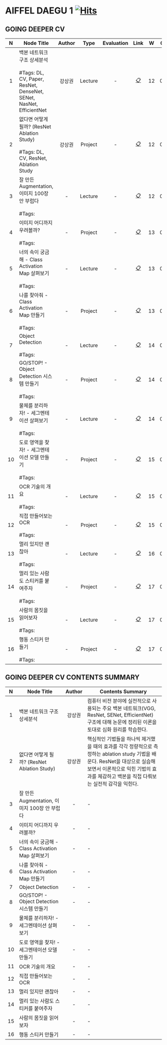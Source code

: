 # AIFFEL DAEGU 1 [![Hits](https://hits.seeyoufarm.com/api/count/incr/badge.svg?url=https%3A%2F%2Fgithub.com%2FHRPzz%2FAIFFEL%2Ftree%2Fmain%2FGOING_DEEPER_CV&count_bg=%2379C83D&title_bg=%23555555&icon=&icon_color=%23E7E7E7&title=hits&edge_flat=false)](https://hits.seeyoufarm.com)

## GOING DEEPER CV

|N|Node Title|Author|Type|Evaluation|Link|W|Open|
|:---:|---|:---:|:---:|:---:|:---:|:---:|:---:|
|1|백본 네트워크 구조 상세분석<br><br>#Tags: DL, CV, Paper, ResNet, DenseNet, SENet, NasNet, EfficientNet|강상권|Lecture|-|[📋](Node_01/README.md)|12|03.15|
|2|없다면 어떻게 될까? (ResNet Ablation Study)<br><br>#Tags: DL, CV, ResNet, Ablation Study|강상권|Project|-|[📋](Node_02/README.md)|12|03.16|
|3|잘 만든 Augmentation, 이미지 100장 안 부럽다<br><br>#Tags: |-|Lecture|-|[📋](Node_03/README.md)|12|03.18|
|4|이미지 어디까지 우려볼까?<br><br>#Tags: |-|Project|-|[📋](Node_04/README.md)|13|03.21|
|5|너의 속이 궁금해 - Class Activation Map 살펴보기<br><br>#Tags: |-|Lecture|-|[📋](Node_05/README.md)|13|03.23|
|6|나를 찾아줘 - Class Activation Map 만들기<br><br>#Tags: |-|Project|-|[📋](Node_06/README.md)|13|03.24|
|7|Object Detection<br><br>#Tags: |-|Lecture|-|[📋](Node_07/README.md)|14|03.28|
|8|GO/STOP! - Object Detection 시스템 만들기<br><br>#Tags: |-|Project|-|[📋](Node_08/README.md)|14|03.29|
|9|물체를 분리하자! - 세그멘테이션 살펴보기<br><br>#Tags: |-|Lecture|-|[📋](Node_09/README.md)|14|03.31|
|10|도로 영역을 찾자! - 세그멘테이션 모델 만들기<br><br>#Tags: |-|Project|-|[📋](Node_10/README.md)|15|04.04|
|11|OCR 기술의 개요<br><br>#Tags: |-|Lecture|-|[📋](Node_11/README.md)|15|04.05|
|12|직접 만들어보는 OCR<br><br>#Tags: |-|Project|-|[📋](Node_12/README.md)|15|04.07|
|13|멀리 있지만 괜찮아<br><br>#Tags: |-|Lecture|-|[📋](Node_13/README.md)|16|04.11|
|14|멀리 있는 사람도 스티커를 붙여주자<br><br>#Tags: |-|Project|-|[📋](Node_14/README.md)|17|04.18|
|15|사람의 몸짓을 읽어보자<br><br>#Tags: |-|Lecture|-|[📋](Node_15/README.md)|17|04.19|
|16|행동 스티커 만들기<br><br>#Tags: |-|Project|-|[📋](Node_16/README.md)|17|04.21|

## GOING DEEPER CV CONTENTS SUMMARY

|N|Node Title|Author|Contents Summary|
|:---:|---|:---:|---|
|1|백본 네트워크 구조 상세분석|강상권|컴퓨터 비전 분야에 실전적으로 사용되는 주요 백본 네트워크(VGG, ResNet, SENet, EfficientNet) 구조에 대해 논문에 정리된 이론을 토대로 심화 원리를 학습한다.|
|2|없다면 어떻게 될까? (ResNet Ablation Study)|강상권|핵심적인 기법들을 하나씩 제거했을 때의 효과를 각각 정량적으로 측정하는 ablation study 기법을 배운다. ResNet을 대상으로 실습해 보면서 이론적으로 익힌 기법의 효과를 체감하고 백본을 직접 다뤄보는 실전적 감각을 익힌다.|
|3|잘 만든 Augmentation, 이미지 100장 안 부럽다|-|-|
|4|이미지 어디까지 우려볼까?|-|-|
|5|너의 속이 궁금해 - Class Activation Map 살펴보기|-|-|
|6|나를 찾아줘 - Class Activation Map 만들기|-|-|
|7|Object Detection|-|-|
|8|GO/STOP! - Object Detection 시스템 만들기|-|-|
|9|물체를 분리하자! - 세그멘테이션 살펴보기|-|-|
|10|도로 영역을 찾자! - 세그멘테이션 모델 만들기|-|-|
|11|OCR 기술의 개요|-|-|
|12|직접 만들어보는 OCR|-|-|
|13|멀리 있지만 괜찮아|-|-|
|14|멀리 있는 사람도 스티커를 붙여주자|-|-|
|15|사람의 몸짓을 읽어보자|-|-|
|16|행동 스티커 만들기|-|-|
